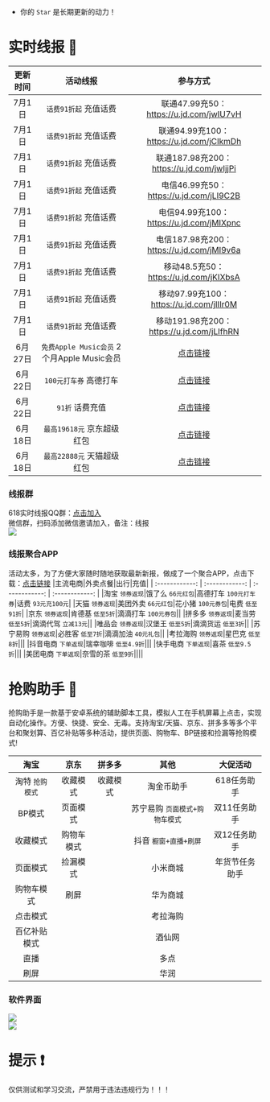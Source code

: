 - 你的 `Star` 是长期更新的动力！

# 实时线报   🎁
|更新时间|活动线报|参与方式|
| :------------: | :------------: | :------------: |
|7月1日|`话费91折起` 充值话费|联通47.99充50：https://u.jd.com/jwIU7vH|
|7月1日|`话费91折起` 充值话费|联通94.99充100：https://u.jd.com/jCIkmDh|
|7月1日|`话费91折起` 充值话费|联通187.98充200：https://u.jd.com/jwIjjPi|
|7月1日|`话费91折起` 充值话费|电信46.99充50：https://u.jd.com/jLI9C2B|
|7月1日|`话费91折起` 充值话费|电信94.99充100：https://u.jd.com/jMIXpnc|
|7月1日|`话费91折起` 充值话费|电信187.98充200：https://u.jd.com/jMI9v6a|
|7月1日|`话费91折起` 充值话费|移动48.5充50：https://u.jd.com/jKIXbsA|
|7月1日|`话费91折起` 充值话费|移动97.99充100：https://u.jd.com/jIIlr0M|
|7月1日|`话费91折起` 充值话费|移动191.98充200：https://u.jd.com/jLIfhRN|
|6月27日|`免费Apple Music会员` 2个月Apple Music会员|[点击链接](https://redeem.apple.com/am-genshin-impact-2mo-zh-cn?origin=&locale=zh-CN)|
|6月22日|`100元打车券` 高德打车|[点击链接](https://cache.amap.com/activity/2020TaxiGetNew/index.html?gd_from=4k1Su5Z6RjQ&pid=mm_1391100045_2275350156_111487350042)|
|6月22日|`91折` 话费充值|[点击链接](https://wndh.net/u/?cid=BdoqeVbW&tmp=prepaid_recharge&code=BdoqeVbW&sp=&pr_cate_id=0#/sp)|
|6月18日|`最高19618元` 京东超级红包|[点击链接](https://u.jd.com/JwjrLXc)|
|6月18日|`最高22888元` 天猫超级红包|[点击链接](https://m.tb.cn/h.ftZMHwC)|

### 线报群
618实时线报QQ群：[点击加入](https://jq.qq.com/?_wv=1027&k=JuvO5aov "点击加入")  
微信群，扫码添加微信邀请加入，备注：线报  
![](https://github.com/omxmo/xb/blob/main/wx.png)

### 线报聚合APP  
活动太多，为了方便大家随时随地获取最新新报，做成了一个聚合APP，点击下载：[点击链接](https://a.app.qq.com/o/simple.jsp?pkgname=com.miaohui.xin)
|主流电商|外卖点餐|出行|充值|
| :------------: | :------------: | :------------: | :------------: |
|淘宝 `领券返现`|饿了么 `66元红包`|高德打车 `100元打车券`|话费 `93元充100元`|
|天猫 `领券返现`|美团外卖 `66元红包`|花小猪 `100元券包`|电费 `低至91折`|
|京东 `领券返现`|肯德基 `低至5折`|滴滴打车 `100元券包`||
|拼多多 `领券返现`|麦当劳 `低至5折`|滴滴代驾 `立减13元`||
|唯品会 `领券返现`|汉堡王 `低至5折`|滴滴货运 `低至3折`||
|苏宁易购 `领券返现`|必胜客 `低至7折`|滴滴加油 `40元礼包`||
|考拉海购 `领券返现`|星巴克 `低至8折`|||
|抖音电商 `下单返现`|瑞幸咖啡 `低至4.9折`|||
|快手电商 `下单返现`|喜茶 `低至9.5折`|||
|美团电商 `下单返现`|奈雪的茶 `低至9折`||||

# 抢购助手   📱 
抢购助手是一款基于安卓系统的辅助脚本工具，模拟人工在手机屏幕上点击，实现自动化操作。方便、快捷、安全、无毒。支持淘宝/天猫、京东、拼多多等多个平台和聚划算、百亿补贴等多种活动，提供页面、购物车、BP链接和捡漏等抢购模式!  

|淘宝|京东|拼多多|其他|大促活动|
| :------------: | :------------: | :------------: | :------------: | :------------: |
|淘特 `抢购模式`|收藏模式|收藏模式|淘金币助手|618任务助手|
|BP模式|页面模式||苏宁易购 `页面模式+购物车模式`|双11任务助手|
|收藏模式|购物车模式||抖音 `橱窗+直播+刷屏`|双12任务助手|
|页面模式|捡漏模式||小米商城|年货节任务助手|
|购物车模式|刷屏||华为商城||
|点击模式|||考拉海购||
|百亿补贴模式|||酒仙网||
|直播|||多点||
|刷屏|||华润||
   
### 软件界面  
![](https://github.com/omxmo/xb/blob/main/qg.png)  
![](https://github.com/omxmo/xb/blob/main/bp.png)  
  
# 提示   ❗
仅供测试和学习交流，严禁用于违法违规行为！！！
